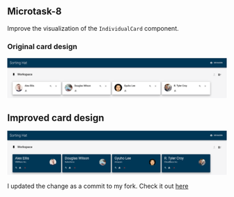 ## Microtask-8

Improve the visualization of the <code>IndividualCard</code> component.

### Original card design

![Original](beforevisual.png)

## Improved card design

![Improved](aftervisual2.png)

I updated the change as a commit to my fork. Check it out [here](https://github.com/VSevagen/grimoirelab-sortinghat/commit/dd2329619866663f4e3ebe3bde862bc5064cbd6a)
